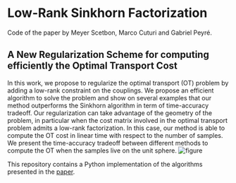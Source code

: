 # Low-Rank Sinkhorn Factorization 
Code of the paper by Meyer Scetbon, Marco Cuturi and Gabriel Peyré.

## A New Regularization Scheme for computing efficiently the Optimal Transport Cost
In this work, we propose to regularize the optimal transport (OT) problem by adding a low-rank constraint on the couplings. We propose an efficient algorithm to solve the problem and show on  several examples that our method outperforms the Sinkhorn algorithm in term of time-accuracy tradeoff. Our regularization can take advantage of the geometry of the problem, in particular when the cost matrix involved in the optimal transport problem admits a low-rank factorization. In this case, our method is able to compute the OT cost in linear time with respect to the number of samples. We present the time-accuracy tradeoff between different methods to compute the OT when the samples live on the unit sphere.
![figure](results/fig_acc.jpg)


This repository contains a Python implementation of the algorithms presented in the [paper](https://arxiv.org/pdf/2103.04737.pdf).
